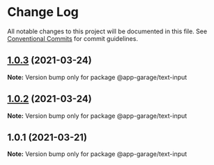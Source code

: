 # Change Log

All notable changes to this project will be documented in this file.
See [Conventional Commits](https://conventionalcommits.org) for commit guidelines.

## [1.0.3](https://github.com/electronic33/ag-ui-react/compare/@app-garage/text-input@1.0.2...@app-garage/text-input@1.0.3) (2021-03-24)

**Note:** Version bump only for package @app-garage/text-input





## [1.0.2](https://github.com/electronic33/ag-ui-react/compare/@app-garage/text-input@1.0.1...@app-garage/text-input@1.0.2) (2021-03-24)

**Note:** Version bump only for package @app-garage/text-input





## 1.0.1 (2021-03-21)

**Note:** Version bump only for package @app-garage/text-input
